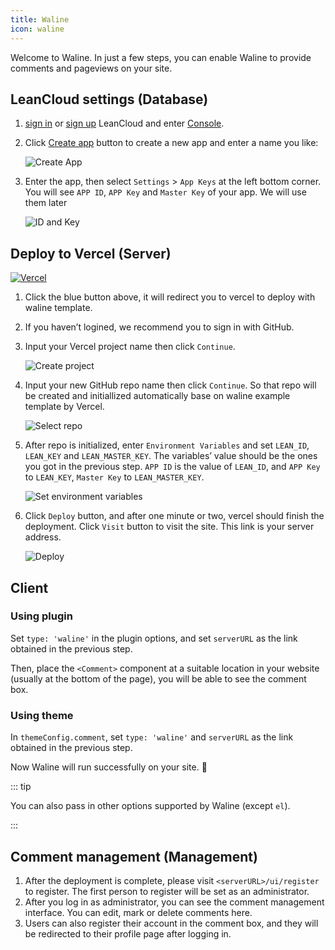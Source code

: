 ```yaml
---
title: Waline
icon: waline
---
```


Welcome to Waline. In just a few steps, you can enable Waline to provide comments and pageviews on your site.

<!-- more -->

## LeanCloud settings (Database)

1. [sign in](https://console.leancloud.app/login.html#/signin) or [sign up](https://console.leancloud.app/login.html#/signup) LeanCloud and enter [Console](https://console.leancloud.app/applist.html#/apps).

1. Click [Create app](https://console.leancloud.app/applist.html#/newapp) button to create a new app and enter a name you like:

   ![Create App](https://i.loli.net/2019/06/21/5d0c995c86fac81746.jpg)

1. Enter the app, then select `Settings` > `App Keys` at the left bottom corner. You will see `APP ID`, `APP Key` and `Master Key` of your app. We will use them later

   ![ID and Key](https://i.loli.net/2019/06/21/5d0c997a60baa24436.jpg)

## Deploy to Vercel (Server)

[![Vercel](https://vercel.com/button)](https://vercel.com/import/project?template=https://github.com/walinejs/waline/tree/main/example)

1. Click the blue button above, it will redirect you to vercel to deploy with waline template.

1. If you haven’t logined, we recommend you to sign in with GitHub.

1. Input your Vercel project name then click `Continue`.

   ![Create project](https://p2.ssl.qhimg.com/t018cd2a91a8896a555.png)

1. Input your new GitHub repo name then click `Continue`. So that repo will be created and initiallized automatically base on waline example template by Vercel.

   ![Select repo](https://p4.ssl.qhimg.com/t01bb30e74f85ddf5b3.png)

1. After repo is initialized, enter `Environment Variables` and set `LEAN_ID`, `LEAN_KEY` and `LEAN_MASTER_KEY`. The variables’ value should be the ones you got in the previous step. `APP ID` is the value of `LEAN_ID`, and `APP Key` to `LEAN_KEY`, `Master Key` to `LEAN_MASTER_KEY`.

   ![Set environment variables](https://p5.ssl.qhimg.com/t019aec05e3e5fea5cc.png)

1. Click `Deploy` button, and after one minute or two, vercel should finish the deployment. Click `Visit` button to visit the site. This link is your server address.

   ![Deploy](https://p0.ssl.qhimg.com/t0142b58c2e8f886b28.png)

## Client

### Using plugin

Set `type: 'waline'` in the plugin options, and set `serverURL` as the link obtained in the previous step.

Then, place the `<Comment>` component at a suitable location in your website (usually at the bottom of the page), you will be able to see the comment box.

### Using theme

In `themeConfig.comment`, set `type: 'waline'` and `serverURL` as the link obtained in the previous step.

Now Waline will run successfully on your site. :tada:

::: tip

You can also pass in other options supported by Waline (except `el`).

:::

## Comment management (Management)

1. After the deployment is complete, please visit `<serverURL>/ui/register` to register. The first person to register will be set as an administrator.
1. After you log in as administrator, you can see the comment management interface. You can edit, mark or delete comments here.
1. Users can also register their account in the comment box, and they will be redirected to their profile page after logging in.
